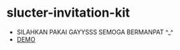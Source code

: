 # slucter-invitation-kit

- SILAHKAN PAKAI GAYYSSS SEMOGA BERMANPAT ^_^
- <a href="https://bit.ly/slucter-invkit">DEMO</a>
